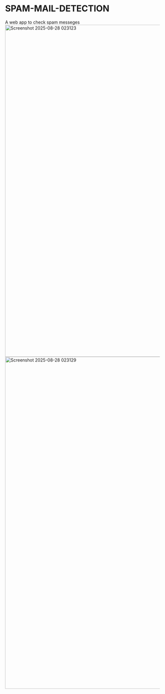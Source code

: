 # SPAM-MAIL-DETECTION
A web app to check spam messeges 
<img width="1920" height="1080" alt="Screenshot 2025-08-28 023123" src="https://github.com/user-attachments/assets/99d580d8-8e3a-459c-9aa5-a8587806bfd9" />
<img width="1920" height="1080" alt="Screenshot 2025-08-28 023129" src="https://github.com/user-attachments/assets/32370b39-a283-4f27-81de-c2775081bb7b" />
